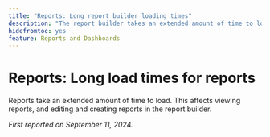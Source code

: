 ```yaml
---
title: "Reports: Long report builder loading times"
description: "The report builder takes an extended amount of time to load, up to one minute in some cases."
hidefromtoc: yes
feature: Reports and Dashboards
---
```


# Reports: Long load times for reports

Reports take an extended amount of time to load. This affects viewing reports, and editing and creating reports in the report builder.

_First reported on September 11, 2024._
